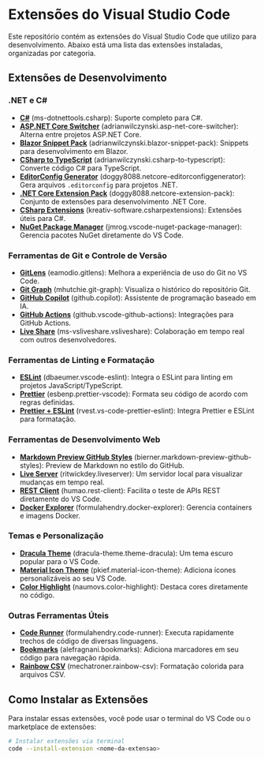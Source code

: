 # Extensões do Visual Studio Code

Este repositório contém as extensões do Visual Studio Code que utilizo para desenvolvimento. Abaixo está uma lista das extensões instaladas, organizadas por categoria.

## Extensões de Desenvolvimento

### .NET e C#
- **[C#](https://marketplace.visualstudio.com/items?itemName=ms-dotnettools.csharp)** (ms-dotnettools.csharp): Suporte completo para C#.
- **[ASP.NET Core Switcher](https://marketplace.visualstudio.com/items?itemName=adrianwilczynski.asp-net-core-switcher)** (adrianwilczynski.asp-net-core-switcher): Alterna entre projetos ASP.NET Core.
- **[Blazor Snippet Pack](https://marketplace.visualstudio.com/items?itemName=adrianwilczynski.blazor-snippet-pack)** (adrianwilczynski.blazor-snippet-pack): Snippets para desenvolvimento em Blazor.
- **[CSharp to TypeScript](https://marketplace.visualstudio.com/items?itemName=adrianwilczynski.csharp-to-typescript)** (adrianwilczynski.csharp-to-typescript): Converte código C# para TypeScript.
- **[EditorConfig Generator](https://marketplace.visualstudio.com/items?itemName=doggy8088.netcore-editorconfiggenerator)** (doggy8088.netcore-editorconfiggenerator): Gera arquivos `.editorconfig` para projetos .NET.
- **[.NET Core Extension Pack](https://marketplace.visualstudio.com/items?itemName=doggy8088.netcore-extension-pack)** (doggy8088.netcore-extension-pack): Conjunto de extensões para desenvolvimento .NET Core.
- **[CSharp Extensions](https://marketplace.visualstudio.com/items?itemName=kreativ-software.csharpextensions)** (kreativ-software.csharpextensions): Extensões úteis para C#.
- **[NuGet Package Manager](https://marketplace.visualstudio.com/items?itemName=jmrog.vscode-nuget-package-manager)** (jmrog.vscode-nuget-package-manager): Gerencia pacotes NuGet diretamente do VS Code.

### Ferramentas de Git e Controle de Versão
- **[GitLens](https://marketplace.visualstudio.com/items?itemName=eamodio.gitlens)** (eamodio.gitlens): Melhora a experiência de uso do Git no VS Code.
- **[Git Graph](https://marketplace.visualstudio.com/items?itemName=mhutchie.git-graph)** (mhutchie.git-graph): Visualiza o histórico do repositório Git.
- **[GitHub Copilot](https://marketplace.visualstudio.com/items?itemName=github.copilot)** (github.copilot): Assistente de programação baseado em IA.
- **[GitHub Actions](https://marketplace.visualstudio.com/items?itemName=github.vscode-github-actions)** (github.vscode-github-actions): Integrações para GitHub Actions.
- **[Live Share](https://marketplace.visualstudio.com/items?itemName=ms-vsliveshare.vsliveshare)** (ms-vsliveshare.vsliveshare): Colaboração em tempo real com outros desenvolvedores.

### Ferramentas de Linting e Formatação
- **[ESLint](https://marketplace.visualstudio.com/items?itemName=dbaeumer.vscode-eslint)** (dbaeumer.vscode-eslint): Integra o ESLint para linting em projetos JavaScript/TypeScript.
- **[Prettier](https://marketplace.visualstudio.com/items?itemName=esbenp.prettier-vscode)** (esbenp.prettier-vscode): Formata seu código de acordo com regras definidas.
- **[Prettier + ESLint](https://marketplace.visualstudio.com/items?itemName=rvest.vs-code-prettier-eslint)** (rvest.vs-code-prettier-eslint): Integra Prettier e ESLint para formatação.

### Ferramentas de Desenvolvimento Web
- **[Markdown Preview GitHub Styles](https://marketplace.visualstudio.com/items?itemName=bierner.markdown-preview-github-styles)** (bierner.markdown-preview-github-styles): Preview de Markdown no estilo do GitHub.
- **[Live Server](https://marketplace.visualstudio.com/items?itemName=ritwickdey.liveserver)** (ritwickdey.liveserver): Um servidor local para visualizar mudanças em tempo real.
- **[REST Client](https://marketplace.visualstudio.com/items?itemName=humao.rest-client)** (humao.rest-client): Facilita o teste de APIs REST diretamente do VS Code.
- **[Docker Explorer](https://marketplace.visualstudio.com/items?itemName=formulahendry.docker-explorer)** (formulahendry.docker-explorer): Gerencia containers e imagens Docker.

### Temas e Personalização
- **[Dracula Theme](https://marketplace.visualstudio.com/items?itemName=dracula-theme.theme-dracula)** (dracula-theme.theme-dracula): Um tema escuro popular para o VS Code.
- **[Material Icon Theme](https://marketplace.visualstudio.com/items?itemName=pkief.material-icon-theme)** (pkief.material-icon-theme): Adiciona ícones personalizáveis ao seu VS Code.
- **[Color Highlight](https://marketplace.visualstudio.com/items?itemName=naumovs.color-highlight)** (naumovs.color-highlight): Destaca cores diretamente no código.

### Outras Ferramentas Úteis
- **[Code Runner](https://marketplace.visualstudio.com/items?itemName=formulahendry.code-runner)** (formulahendry.code-runner): Executa rapidamente trechos de código de diversas linguagens.
- **[Bookmarks](https://marketplace.visualstudio.com/items?itemName=alefragnani.bookmarks)** (alefragnani.bookmarks): Adiciona marcadores em seu código para navegação rápida.
- **[Rainbow CSV](https://marketplace.visualstudio.com/items?itemName=mechatroner.rainbow-csv)** (mechatroner.rainbow-csv): Formatação colorida para arquivos CSV.

## Como Instalar as Extensões
Para instalar essas extensões, você pode usar o terminal do VS Code ou o marketplace de extensões:

```bash
# Instalar extensões via terminal
code --install-extension <nome-da-extensao>

